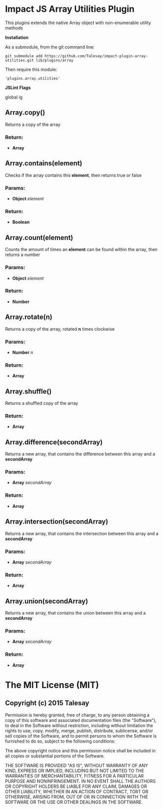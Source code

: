 

<!-- Start utilities.js -->

# Impact JS Array Utilities Plugin

This plugins extends the native Array object with non-enumerable utility methods

__Installation__

As a submodule, from the git command line:

```
git submodule add https://github.com/Talesay/impact-plugin-array-utilities.git lib/plugins/array
``` 

Then require this module:

```
'plugins.array.utilities'
``` 

__JSLint Flags__

global ig

## Array.copy()

Returns a copy of the array

### Return:

* **Array** 

## Array.contains(element)

Checks if the array contains this __element__, then returns true or false

### Params:

* **Object** *element* 

### Return:

* **Boolean** 

## Array.count(element)

Counts the amount of times an __element__ can be found within the array, then returns a number

### Params:

* **Object** *element* 

### Return:

* **Number** 

## Array.rotate(n)

Returns a copy of the array, rotated __n__ times clockwise

### Params:

* **Number** *n* 

### Return:

* **Array** 

## Array.shuffle()

Returns a  shuffled copy of the array

### Return:

* **Array** 

## Array.difference(secondArray)

Returns a new array, that contains the difference between this array and a __secondArray__

### Params:

* **Array** *secondArray* 

### Return:

* **Array** 

## Array.intersection(secondArray)

Returns a new array, that contains the intersection between this array and a __secondArray__

### Params:

* **Array** *secondArray* 

### Return:

* **Array** 

## Array.union(secondArray)

Returns a new array, that contains the union between this array and a __secondArray__

### Params:

* **Array** *secondArray* 

### Return:

* **Array** 

# The MIT License (MIT)
## Copyright (c) 2015 Talesay

Permission is hereby granted, free of charge, to any person obtaining a copy
of this software and associated documentation files (the "Software"), to deal
in the Software without restriction, including without limitation the rights
to use, copy, modify, merge, publish, distribute, sublicense, and/or sell
copies of the Software, and to permit persons to whom the Software is
furnished to do so, subject to the following conditions:

The above copyright notice and this permission notice shall be included in all
copies or substantial portions of the Software.

THE SOFTWARE IS PROVIDED "AS IS", WITHOUT WARRANTY OF ANY KIND, EXPRESS OR
IMPLIED, INCLUDING BUT NOT LIMITED TO THE WARRANTIES OF MERCHANTABILITY,
FITNESS FOR A PARTICULAR PURPOSE AND NONINFRINGEMENT. IN NO EVENT SHALL THE
AUTHORS OR COPYRIGHT HOLDERS BE LIABLE FOR ANY CLAIM, DAMAGES OR OTHER
LIABILITY, WHETHER IN AN ACTION OF CONTRACT, TORT OR OTHERWISE, ARISING FROM,
OUT OF OR IN CONNECTION WITH THE SOFTWARE OR THE USE OR OTHER DEALINGS IN THE
SOFTWARE.

<!-- End utilities.js -->

